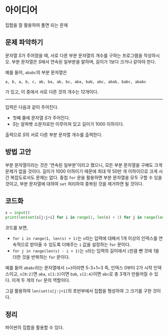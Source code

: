 # 아이디어
집합을 잘 활용하여 풀면 되는 문제

## 문제 파악하기
문자열 $S$가 주어졌을 때, 서로 다른 부분 문자열의 개수를 구하는 프로그램을 작성하시오. 부분 문자열은 $S$에서 연속된 일부분을 말하며, 길이가 1보다 크거나 같아야 한다.

예를 들어, `ababc`의 부분 문자열은
```
a, b, a, b, c, ab, ba, ab, bc, aba, bab, abc, abab, babc, ababc
```
가 있고, 이 중에서 서로 다른 것의 개수는 12개이다.

---

입력은 다음과 같이 주어진다.
- 첫째 줄에 문자열 $S$가 주어진다.
- $S$는 알파벳 소문자로만 이루어져 있고 길이가 1000 이하이다.

출력으로 $S$의 서로 다른 부분 문자열 개수를 출력한다.

## 방법 고안
부분 문자열이라는 것은 '연속된 일부분'이라고 했으니, 모든 부분 문자열을 구해도 크게 문제가 없을 것이다. 길이가 1000 이하이기 때문에 최대 약 50만 개 이하이므로 크게 시간 복잡도로서도 문제는 없다. 중첩 `for` 문을 활용하면 부분 문자열을 모두 구할 수 있을 것이고, 부분 문자열에 대하여 `set` 처리하여 중복된 것을 제거하면 될 것이다.

## 코드화
```python
s = input()
print(len(set(s[j:j+i] for i in range(1, len(s) + 1) for j in range(len(s) - i + 1))))
```

코드를 보면,
- `for i in range(1, len(s) + 1)`는 `s`라는 입력에 대해서  1개 이상의 인덱스를 연속적으로 받아올 수 있도록 더해주는 `i` 값을 설정하는 `for` 문이다.
- `for j in range(len(s) - i + 1)`는 `s`라는 입력의 길이에서 `i`만큼 뺀 것에 1을 더한 것을 반복하는 `for` 문이다.

예를 들어 `ababc`라는 문자열에서 `i=3`이라면 5-3+1=3 즉, 인덱스 0부터 2가 시작 인덱스이고, `s[0:2]`면 `aba`, `s[1:3]`이면 `bab`, `s[2:4]`이면 `abc`로 총 3개가 만들어질 수 있다. 이게 두 개의 `for` 문의 역할이다.

그걸 활용하여 `len(set(s[j:j+1]`의 초반부에서 집합을 형성하여 그 크기를 구한 것이다.

## 정리
파이썬의 집합을 활용할 수 있다.
